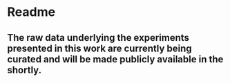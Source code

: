 # Readme


## The raw data underlying the experiments presented in this work are currently being curated and will be made publicly available in the shortly.
